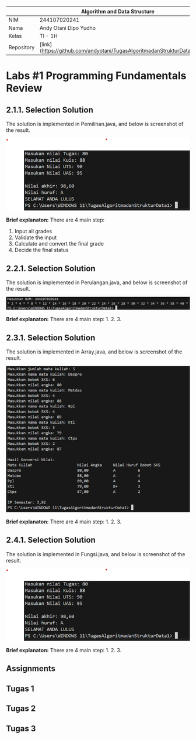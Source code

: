 |  | Algorithm and Data Structure |
|--|--|
| NIM |  244107020241|
| Nama |  Andy Otani Dipo Yudho |
| Kelas | TI - 1H |
| Repository | [link] (https://github.com/andyotani/TugasAlgoritmadanStrukturData1) |

# Labs #1 Programming Fundamentals Review

## 2.1.1. Selection Solution

The solution is implemented in Pemilihan.java, and below is screenshot of the result.

![Screenshot](img1.png)

**Brief explanaton:** There are 4 main step: 
1. Input all grades
2. Validate the input
3. Calculate and convert the final grade
4. Decide the final status

## 2.2.1. Selection Solution
The solution is implemented in Perulangan.java, and below is screenshot of the result.

![Screenshot](img2.png)

**Brief explanaton:** There are 4 main step: 
1. 
2. 
3. 

## 2.3.1. Selection Solution
The solution is implemented in Array.java, and below is screenshot of the result.

![Screenshot](img3.png)

**Brief explanaton:** There are 4 main step: 
1. 
2. 
3. 

## 2.4.1. Selection Solution
The solution is implemented in Fungsi.java, and below is screenshot of the result.

![Screenshot](img/img1.png)

**Brief explanaton:** There are 4 main step: 
1. 
2. 
3. 



## Assignments

## Tugas 1


## Tugas 2


## Tugas 3
